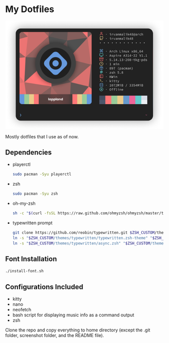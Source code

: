 # My Dotfiles

![ss](https://github.com/irvanmalik48/Dotfiles/blob/master/screenshot/neofetch.png)

Mostly dotfiles that I use as of now.

## Dependencies

- playerctl

  ```bash
  sudo pacman -Syu playerctl
  ```

- zsh

  ```bash
  sudo pacman -Syu zsh
  ```

- oh-my-zsh

  ```bash
  sh -c "$(curl -fsSL https://raw.github.com/ohmyzsh/ohmyzsh/master/tools/install.sh)"
  ```

- typewritten prompt

  ```bash
  git clone https://github.com/reobin/typewritten.git $ZSH_CUSTOM/themes/typewritten;
  ln -s "$ZSH_CUSTOM/themes/typewritten/typewritten.zsh-theme" "$ZSH_CUSTOM/themes/typewritten.zsh-theme";
  ln -s "$ZSH_CUSTOM/themes/typewritten/async.zsh" "$ZSH_CUSTOM/themes/async";
  ```

## Font Installation

```bash
./install-font.sh
```

## Configurations Included

- kitty
- nano
- neofetch
- bash script for displaying music info as a command output
- zsh

Clone the repo and copy everything to home directory (except the .git folder, screenshot folder, and the README file).
